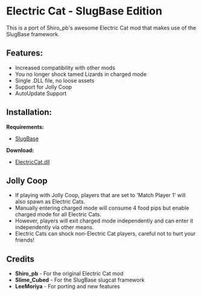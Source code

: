 # Electric Cat - SlugBase Edition

This is a port of Shiro_pb's awesome Electric Cat mod that makes use of the SlugBase framework.

## Features:
- Increased compatibility with other mods
- You no longer shock tamed Lizards in charged mode
- Single .DLL file, no loose assets
- Support for Jolly Coop
- AutoUpdate Support

## Installation:
**Requirements:**
- [SlugBase]()

**Download:**
- [ElectricCat.dll]()

## Jolly Coop
- If playing with Jolly Coop, players that are set to 'Match Player 1' will also spawn as Electric Cats.
- Manually entering charged mode will consume 4 food pips but enable charged mode for all Electric Cats.
- However, players will exit charged mode independently and can enter it independently via other means.
- Electric Cats can shock non-Electric Cat players, careful not to hurt your friends!

## Credits
- **Shiro_pb** - For the original Electric Cat mod
- **Slime_Cubed** - For the SlugBase slugcat framework
- **LeeMoriya** - For porting and new features
